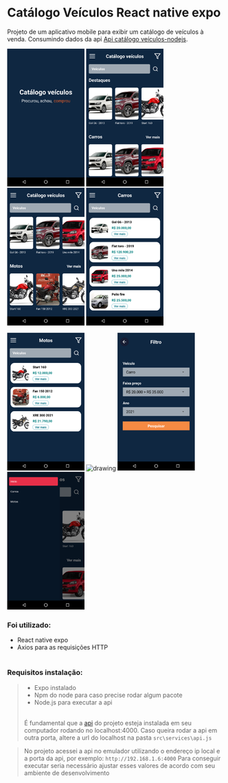 # Catálogo Veículos React native expo

Projeto de um aplicativo mobile para exibir um catálogo de veículos à venda. Consumindo dados da api <a href="https://github.com/cesar99144/Api-CatalogosVeiculos-NodeJS" target="_blank">Api catálogo veículos-nodejs</a>. 

<p float="left">
    <img src="ImagensProjeto/0.Preloader.png" alt="drawing" width="180">
    <img src="ImagensProjeto/1.Home.png" alt="drawing" width="180" >
    <img src="ImagensProjeto/2.Home.png" alt="drawing" width="180" >
    <img src="ImagensProjeto/3.Carros.png" alt="drawing" width="180">
    
</p>

<p float="left">
    <img src="ImagensProjeto/4.Motos.png" alt="drawing" width="180">
    <img src="ImagensProjeto/5.Veículo.png" alt="drawing" width="180" >
    <img src="ImagensProjeto/6.Filtro.png" alt="drawing" width="180" >
    <img src="ImagensProjeto/7.Drawer.png" alt="drawing" width="180">
    
</p>

<h3>Foi utilizado:</h3>
<ul>
    <li>React native expo</li>
    <li>Axios para as requisições HTTP</li> <br>
</ul>

<h3>Requisitos instalação:</h3>
    <blockquote>
       <ul>
        <li>Expo instalado</li>
        <li>Npm do node para caso precise rodar algum pacote</li>
        <li>Node.js para executar a api</li>
       </ul>
       <br>
       É fundamental que a <a href="https://github.com/cesar99144/Api-CatalogosVeiculos-NodeJS" target="_blank">api</a> do projeto esteja instalada em seu computador rodando no localhost:4000. Caso queira rodar a api em outra porta, altere a url do localhost na pasta <code>src\services\api.js</code>
    </blockquote>
    <blockquote>
       No projeto acessei a api no emulador utilizando o endereço ip local e a porta da api, por exemplo: <code>http://192.168.1.6:4000</code> Para conseguir executar seria necessário ajustar esses valores de acordo com seu ambiente de desenvolvimento
    </blockquote>